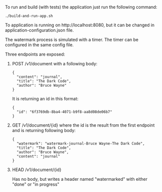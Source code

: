 To run and build (with tests) the application just run the following command:
```
./build-and-run-app.sh
```
To application is running on http://localhost:8080, but it can be changed in application-configuration.json file.

The watermark process is simulated with a timer. The timer can be configured in the same config file.

Three endpoints are exposed:

1. POST /v1/document with a following body:
    ```
    {
      "content": "journal",
      "title": "The Dark Code",
      "author": "Bruce Wayne"
    }
    ```
    It is returning an id in this format:
    ```
    {
      "id": "6f3769db-8ba4-4071-b9f8-aa8d08de06b7"
    }
    ```
2. GET /v1/document/{id} where the id is the result from the first endpoint and is returning following body:
    ```
    {
      "watermark": "watermark-journal-Bruce Wayne-The Dark Code",
      "title": "The Dark Code",
      "author": "Bruce Wayne",
      "content": "journal"
    }
    ```
3. HEAD /v1/document/{id} 

    Has no body, but writes a header named "watermarked" with either "done" or "in progress" 